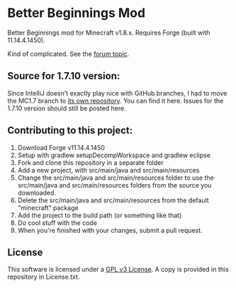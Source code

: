Better Beginnings Mod
=====================

Better Beginnings mod for Minecraft v1.8.x. Requires Forge (built with 11.14.4.1450).

Kind of complicated. See the [forum topic](http://www.minecraftforum.net/forums/mapping-and-modding/minecraft-mods/wip-mods/2192122-betterbeginnings-mod).

Source for 1.7.10 version:
--------------------------
Since IntelliJ doesn't exactly play nice with GitHub branches, I had to move the MC1.7 branch to [its own repository](https://github.com/einsteinsci/betterbeginnings-MC1.7). You can find it here. Issues for the 1.7.10 version should still be posted here.

Contributing to this project:
-----------------------------
1. Download Forge v11.14.4.1450
2. Setup with gradlew setupDecompWorkspace and gradlew eclipse
3. Fork and clone this repository in a separate folder
4. Add a new project, with src/main/java and src/main/resources
5. Change the src/main/java and src/main/resources folder to use the src/main/java and src/main/resources folders from the source you downloaded.
6. Delete the src/main/java and src/main/resources from the default "minecraft" package
7. Add the project to the build path (or something like that)
8. Do cool stuff with the code
9. When you're finished with your changes, submit a pull request.

License
-------
This software is licensed under a [GPL v3 License](http://www.gnu.org/copyleft/gpl.html). A copy is provided in this repository in License.txt.

